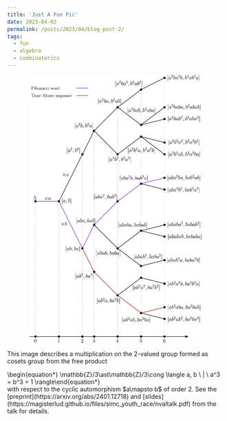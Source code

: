 ```yaml
---
title: 'Just A Fun Pic'
date: 2023-04-02
permalink: /posts/2023/04/blog-post-2/
tags:
  - fun
  - algebra
  - combinatorics
---
```


<p align="center">
  <img src="/files/images/tree.jpg" width="400" /> 
</p>

This image describes a multiplication on the 2-valued group formed as cosets group from the free product 
<div class="math"> 
\begin{equation*}
\mathbb{Z}/3\ast\mathbb{Z}/3\cong \langle a, b \ | \ a^3 = b^3 = 1  
\rangle\end{equation*}
</div>
with respect to the cyclic automorphism $a\mapsto b$ of order 2. See the [preprint](https://arxiv.org/abs/2401.12718) and [slides](https://magisterlud.github.io/files/simc_youth_race/nvaltalk.pdf) from the talk for details. 
